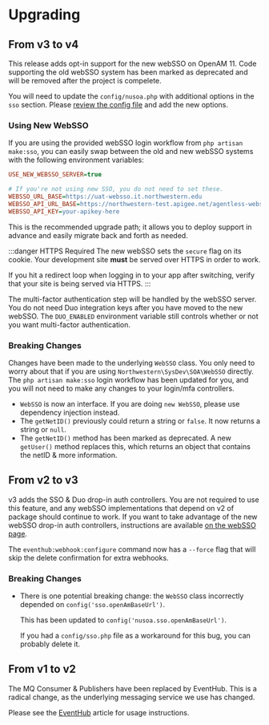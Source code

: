 # Upgrading

## From v3 to v4
This release adds opt-in support for the new webSSO on OpenAM 11. Code supporting the old webSSO system has been marked as deprecated and will be removed after the project is compelete.

You will need to update the `config/nusoa.php` with additional options in the `sso` section. Please [review the config file](https://github.com/NIT-Administrative-Systems/SysDev-laravel-soa/blob/master/config/nusoa.php) and add the new options.

### Using New WebSSO
If you are using the provided webSSO login workflow from `php artisan make:sso`, you can easily swap between the old and new webSSO systems with the following environment variables:

```ini
USE_NEW_WEBSSO_SERVER=true

# If you're not using new SSO, you do not need to set these.
WEBSSO_URL_BASE=https://uat-websso.it.northwestern.edu
WEBSSO_API_URL_BASE=https://northwestern-test.apigee.net/agentless-websso
WEBSSO_API_KEY=your-apikey-here
```

This is the recommended upgrade path; it allows you to deploy support in advance and easily migrate back and forth as needed.

:::danger HTTPS Required
The new webSSO sets the `secure` flag on its cookie. Your development site **must** be served over HTTPS in order to work.

If you hit a redirect loop when logging in to your app after switching, verify that your site is being served via HTTPS.
:::

The multi-factor authentication step will be handled by the webSSO server. You do not need Duo integration keys after you have moved to the new webSSO. The `DUO_ENABLED` environment variable still controls whether or not you want multi-factor authentication.

### Breaking Changes
Changes have been made to the underlying `WebSSO` class. You only need to worry about that if you are using `Northwestern\SysDev\SOA\WebSSO` directly. The `php artisan make:sso` login workflow has been updated for you, and you will not need to make any changes to your login/mfa controllers.

- `WebSSO` is now an interface. If you are doing `new WebSSO`, please use dependency injection instead.
- The `getNetID()` previously could return a string or `false`. It now returns a string or `null`.
- The `getNetID()` method has been marked as deprecated. A new `getUser()` method replaces this, which returns an object that contains the netID & more information.

## From v2 to v3
v3 adds the SSO & Duo drop-in auth controllers. You are not required to use this feature, and any webSSO implementations that depend on v2 of package should continue to work. If you want to take advantage of the new webSSO drop-in auth controllers, instructions are available [on the webSSO page](./websso).

The `eventhub:webhook:configure` command now has a `--force` flag that will skip the delete confirmation for extra webhooks.

### Breaking Changes
- There is one potential breaking change: the `WebSSO` class incorrectly depended on `config('sso.openAmBaseUrl')`. 

  This has been updated to `config('nusoa.sso.openAmBaseUrl')`.

  If you had a `config/sso.php` file as a workaround for this bug, you can probably delete it.

## From v1 to v2
The MQ Consumer & Publishers have been replaced by EventHub. This is a radical change, as the underlying messaging service we use has changed. 

Please see the [EventHub](./eventhub) article for usage instructions.